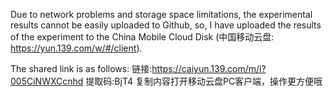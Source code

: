 Due to network problems and storage space limitations, the experimental results cannot be easily uploaded to Github, so, I have uploaded the results of the experiment to the China Mobile Cloud Disk (中国移动云盘: https://yun.139.com/w/#/client). 

The shared link is as follows: 
链接:https://caiyun.139.com/m/i?005CiNWXCcnhd
提取码:BjT4
复制内容打开移动云盘PC客户端，操作更方便哦



